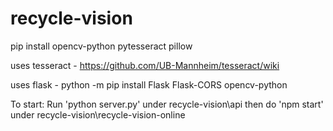 # recycle-vision

pip install opencv-python pytesseract pillow

uses tesseract - https://github.com/UB-Mannheim/tesseract/wiki

uses flask  - python -m pip install Flask Flask-CORS opencv-python

To start: Run 'python server.py' under recycle-vision\api 
then do 'npm start' under recycle-vision\recycle-vision-online